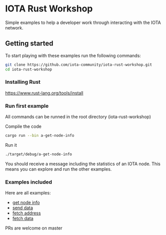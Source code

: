 # IOTA Rust Workshop
Simple examples to help a developer work through interacting with the IOTA network.

## Getting started
To start playing with these examples run the following commands:

```bash
git clone https://github.com/iota-community/iota-rust-workshop.git
cd iota-rust-workshop
```

### Installing Rust
https://www.rust-lang.org/tools/install

### Run first example
All commands can be runned in the root directory (iota-rust-workshop)

Compile the code
```bash
cargo run --bin a-get-node-info
```

Run it
```bash
./target/debug/a-get-node-info
```

You should receive a message including the statistics of an IOTA node. This means you can explore and run the other examples.

### Examples included
Here are all examples:

- [get node info](./a-get-node-info/README.md)
- [send data](./b-send-data/README.md)
- [fetch address](./c-fetch-address/README.md)
- [fetch data](./d-fetch-data/README.md)



PRs are welcome on master
